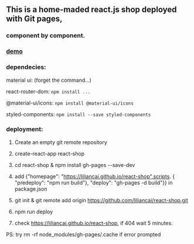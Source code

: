 

## This is a home-maded react.js shop deployed with Git pages,

### component by component.

### [demo](https://liliancai.github.io/react-shop/)

### dependecies:

material ui: (forget the command...)

react-router-dom: ```npm install ...```

@material-ui/icons: ```npm install @material-ui/icons```

styled-components: ```npm install --save styled-components```

### deployment:

1. Create an empty git remote repository

2. create-react-app react-shop

3. cd react-shop &  npm install gh-pages --save-dev

4. add {"homepage": "https://liliancai.github.io/react-shop",scripts. { "predeploy": "npm run build"},
    "deploy": "gh-pages -d build"}} in package.json

5. git init & git remote add origin https://github.com/liliancai/react-shop.git

6. npm run deploy

7. check https://liliancai.github.io/react-shop, if 404 wait 5 minutes.

PS: try rm -rf node_modules/gh-pages/.cache if error prompted
